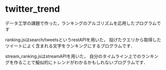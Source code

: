 # twitter_trend
データ工学の課題で作った，ランキングのアルゴリズムを応用したプログラムです

ranking.jsはsearch/tweetsというrestAPIを用いた，
投げたクエリから取得したツイートによく含まれる文字をランキングにするプログラムです．

stream_ranking.jsはstreamAPIを用いた，
自分のタイムライン上でのランキングを作ることで擬似的にトレンドがわかるかもしれないプログラムです．
